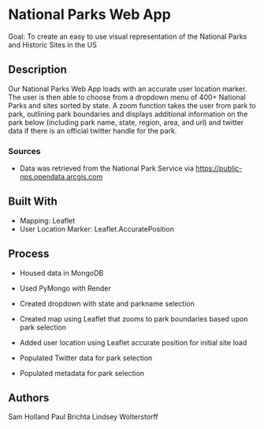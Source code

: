 # National Parks Web App

Goal: To create an easy to use visual representation of the National Parks and Historic Sites in the US

## Description

Our National Parks Web App loads with an accurate user location marker. The user is then able to choose from a dropdown menu of 400+ National Parks and sites sorted by state. A zoom function takes the user from park to park, outlining park boundaries and displays additional information on the park below (including park name, state, region, area, and url) and twitter data if there is an official twitter handle for the park. 

### Sources

* Data was retrieved from the National Park Service via https://public-nps.opendata.arcgis.com

## Built With

* Mapping: Leaflet
* User Location Marker: Leaflet.AccuratePosition

## Process

* Housed data in MongoDB

* Used PyMongo with Render

* Created dropdown with state and parkname selection

* Created map using Leaflet that zooms to park boundaries based upon park selection

* Added user location using Leaflet accurate position for initial site load

* Populated Twitter data for park selection

* Populated metadata for park selection

## Authors

Sam Holland
Paul Brichta
Lindsey Wolterstorff
